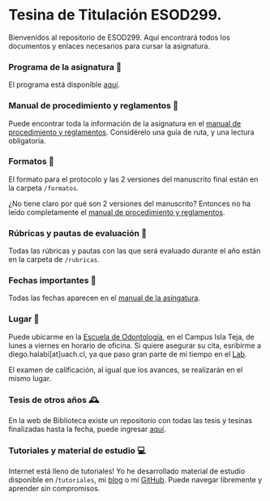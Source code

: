 # Tesina de Titulación ESOD299.

Bienvenidos al repositorio de ESOD299. Aquí encontrará todos los documentos y enlaces necesarios para cursar la asignatura.

### Programa de la asignatura 📕

El programa está disponible [aquí](Programa_de_Asignatura(DACIC2018).pdf).

### Manual de procedimiento y reglamentos 📓
Puede encontrar toda la información de la asignatura en el [manual de procedimiento y reglamentos](manual.md).
Considérelo una guía de ruta, y una lectura obligatoria.

### Formatos 📄

El formato para el protocolo y las 2 versiones del manuscrito final están en la carpeta `/formatos`.

¿No tiene claro por qué son 2 versiones del manuscrito? Entonces no ha leído completamente el [manual de procedimiento y reglamentos](manual.md).

### Rúbricas y pautas de evaluación 📝

Todas las rúbricas y pautas con las que será evaluado durante el año están en la carpeta de `/rubricas`.

### Fechas importantes 📅
Todas las fechas aparecen en el [manual de la asingatura](https://github.com/diegohalabi/ESOD299/blob/master/manual.md#instrucciones-fechas-y-consultas-frecuentes).

### Lugar 📍
Puede ubicarme en la [Escuela de Odontología](https://goo.gl/maps/dgvnZqpLpuB2), en el Campus Isla Teja, de lunes a viernes en horario de oficina.
Si quiere asegurar su cita, esribirme a diego.halabi[at]uach.cl, ya que paso gran parte de mi tiempo en el [Lab](http://cisne.uach.cl).

El examen de calificación, al igual que los avances, se realizarán en el mismo lugar.

### Tesis de otros años 🕰

En la web de Biblioteca existe un repositorio con todas las tesis y tesinas finalizadas hasta la fecha, puede ingresar [aquí](http://catalogobiblioteca.uach.cl:8080/ipac20/ipac.jsp?session=154I5WU225233.244506&profile=bibteja&uri=link=3100006~!91389~!3100001~!3100002&aspect=subtab14&menu=search&ri=4&source=~!biblioteca&term=ODONTOLOGIA&index=SUBJECT).

### Tutoriales y material de estudio 💻
Internet está lleno de tutoriales!
Yo he desarrollado material de estudio disponible en /`tutoriales`, mi [blog](diegohalabi.github.io) o mi [GitHub](github.com/diegohalabi). Puede navegar libremente y aprender sin compromisos.
